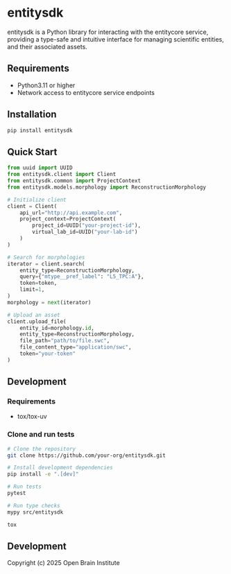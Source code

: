 # entitysdk

entitysdk is a Python library for interacting with the entitycore service, providing a type-safe and intuitive interface for managing scientific entities, and their associated assets.

## Requirements

- Python3.11 or higher
- Network access to entitycore service endpoints

## Installation

```bash
pip install entitysdk
```

## Quick Start

```python
from uuid import UUID
from entitysdk.client import Client
from entitysdk.common import ProjectContext
from entitysdk.models.morphology import ReconstructionMorphology

# Initialize client
client = Client(
    api_url="http://api.example.com",
    project_context=ProjectContext(
        project_id=UUID("your-project-id"),
        virtual_lab_id=UUID("your-lab-id")
    )
)

# Search for morphologies
iterator = client.search(
    entity_type=ReconstructionMorphology,
    query={"mtype__pref_label": "L5_TPC:A"},
    token=token,
    limit=1,
)
morphology = next(iterator)

# Upload an asset
client.upload_file(
    entity_id=morphology.id,
    entity_type=ReconstructionMorphology,
    file_path="path/to/file.swc",
    file_content_type="application/swc",
    token="your-token"
)
```

## Development

### Requirements
- tox/tox-uv

### Clone and run tests

```bash
# Clone the repository
git clone https://github.com/your-org/entitysdk.git

# Install development dependencies
pip install -e ".[dev]"

# Run tests
pytest

# Run type checks
mypy src/entitysdk
```

```bash
tox
```

## Development



Copyright (c) 2025 Open Brain Institute
